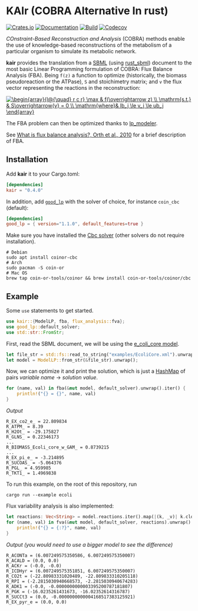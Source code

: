 # KAIr (COBRA Alternative In rust)

[![Crates.io](https://img.shields.io/crates/v/kair.svg)](https://crates.io/crates/kair)
[![Documentation](https://docs.rs/kair/badge.svg)](https://docs.rs/kair/)
[![Build](https://github.com/carrascomj/kair/workflows/build/badge.svg)](https://github.com/carrascomj/kair)
[![Codecov](https://codecov.io/github/carrascomj/kair/coverage.svg?branch=trunk)](https://codecov.io/gh/carrascomj/kair)

*COnstraint-Based Reconstruction and Analysis* (COBRA) methods
enable the use of knowledge-based reconstructions of the metabolism of a
particular organism to simulate its metabolic network.

**kair** provides the translation from a [SBML](http://sbml.org/Special/specifications/sbml-level-3/version-2/core/release-2/sbml-level-3-version-2-release-2-core.pdf) (using [rust_sbml](https://github.com/carrascomj/rust_sbml/)) document to the most basic
Linear Programming formulation of COBRA: Flux Balance Analysis (FBA). Being
`f(z)` a function to optimize (historically, the biomass pseudoreaction or the ATPase),
`S` and stoichimetry matrix; and `v` the flux vector representing
the reactions in the reconstruction:

<a href="https://www.codecogs.com/eqnedit.php?latex=\begin{array}{l@{\quad}&space;r&space;c&space;r}&space;\max&space;&&space;f(\overrightarrow&space;z)&space;\\&space;\mathrm{s.t.}&space;&&space;S\overrightarrow{v}&space;=&space;0&space;\\&space;\mathrm{where}&&space;lb_j&space;\le&space;v_j&space;\le&space;ub_j&space;\end{array}" target="_blank"><img src="https://latex.codecogs.com/gif.latex?\begin{array}{l@{\quad}&space;r&space;c&space;r}&space;\max&space;&&space;f(\overrightarrow&space;z)&space;\\&space;\mathrm{s.t.}&space;&&space;S\overrightarrow{v}&space;=&space;0&space;\\&space;\mathrm{where}&&space;lb_j&space;\le&space;v_j&space;\le&space;ub_j&space;\end{array}" title="\begin{array}{l@{\quad} r c r} \max & f(\overrightarrow z) \\ \mathrm{s.t.} & S\overrightarrow{v} = 0 \\ \mathrm{where}& lb_j \le v_j \le ub_j \end{array}" /></a>

The FBA problem can then be optimized thanks to [lp_modeler](https://github.com/jcavat/rust-lp-modeler).

See [What is flux balance analysis?, Orth et al., 2010](https://www.ncbi.nlm.nih.gov/pmc/articles/PMC3108565/)
for a brief description of FBA.

## Installation
Add **kair** it to your Cargo.toml:
```toml
[dependencies]
kair = "0.4.0"
```

In addition, add [`good_lp`](https://github.com/rust-or/good_lp) with the solver of choice, for instance `coin_cbc` (default):
```toml
[dependencies]
good_lp = { version="1.1.0", default_features=true }
```

Make sure you have installed the [Cbc solver](https://github.com/coin-or/Cbc#binaries)
(other solvers do not require installation).
```shell
# Debian
sudo apt install coinor-cbc
# Arch
sudo pacman -S coin-or
# Mac OS
brew tap coin-or-tools/coinor && brew install coin-or-tools/coinor/cbc
```

## Example
Some `use` statements to get started.
```rust
use kair::{ModelLP, fba, flux_analysis::fva};
use good_lp::default_solver;
use std::str::FromStr;
```
First, read the SBML document, we will be using the [e_coli_core model](http://bigg.ucsd.edu/models/e_coli_core).
```rust
let file_str = std::fs::read_to_string("examples/EcoliCore.xml").unwrap();
let model = ModelLP::from_str(&file_str).unwrap();
```
Now, we can optimize it and print the solution, which is just a
[HashMap](https://doc.rust-lang.org/std/collections/struct.HashMap.html) of
pairs _variable name_ -> _solution value_.
```rust
for (name, val) in fba(&mut model, default_solver).unwrap().iter() {
    println!("{} = {}", name, val)
}
```
_Output_
```
R_EX_co2_e_ = 22.809834
R_ATPM_ = 8.39
R_H2Ot_ = -29.175827
R_GLNS_ = 0.22346173
...
R_BIOMASS_Ecoli_core_w_GAM_ = 0.8739215
...
R_EX_pi_e_ = -3.214895
R_SUCOAS_ = -5.064376
R_PGL_ = 4.959985
R_TKT1_ = 1.4969838
```

To run this example, on the root of this repository, run
```shell
cargo run --example ecoli
```

Flux variability analysis is also implemented:
```rust
let reactions: Vec<String> = model.reactions.iter().map(|(k, _v)| k.clone()).collect();
for (name, val) in fva(&mut model, default_solver, reactions).unwrap().iter() {
    println!("{} = {:?}", name, val)
}
```
_Output (you would need to use a bigger model to see the difference)_
```
R_ACONTa = (6.007249575350586, 6.007249575350007)
R_ACALD = (0.0, 0.0)
R_ACKr = (-0.0, -0.0)
R_ICDHyr = (6.007249575351851, 6.007249575350007)
R_CO2t = (-22.80983331020489, -22.809833310205118)
R_RPI = (-2.2815030940668573, -2.2815030940674283)
R_ADK1 = (-0.0, -0.0000000000003395200787181807)
R_PGK = (-16.0235261431673, -16.02352614316787)
R_SUCCt3 = (0.0, -0.0000000000004168517383125921)
R_EX_pyr_e = (0.0, 0.0)
```
